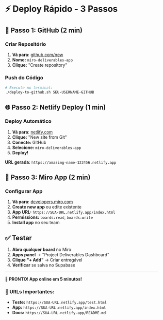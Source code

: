 # ⚡ Deploy Rápido - 3 Passos

## 🚀 Passo 1: GitHub (2 min)

### Criar Repositório
1. **Vá para:** [github.com/new](https://github.com/new)
2. **Nome:** `miro-deliverables-app`
3. **Clique:** "Create repository"

### Push do Código
```bash
# Execute no terminal:
./deploy-to-github.sh SEU-USERNAME-GITHUB
```

## 🌐 Passo 2: Netlify Deploy (1 min)

### Deploy Automático
1. **Vá para:** [netlify.com](https://netlify.com)
2. **Clique:** "New site from Git"
3. **Conecte:** GitHub
4. **Selecione:** `miro-deliverables-app`
5. **Deploy!**

**URL gerada:** `https://amazing-name-123456.netlify.app`

## 🎯 Passo 3: Miro App (2 min)

### Configurar App
1. **Vá para:** [developers.miro.com](https://developers.miro.com)
2. **Create new app** ou edite existente
3. **App URL:** `https://SUA-URL.netlify.app/index.html`
4. **Permissions:** `boards:read`, `boards:write`
5. **Install app** no seu team

## ✅ Testar

1. **Abra qualquer board** no Miro
2. **Apps panel** → "Project Deliverables Dashboard"
3. **Clique "+ Add"** → Criar entregável
4. **Verificar** se salva no Supabase

---

**🎉 PRONTO! App online em 5 minutos!**

### 🔗 URLs Importantes:
- **Teste:** `https://SUA-URL.netlify.app/test.html`
- **App:** `https://SUA-URL.netlify.app/index.html`
- **Docs:** `https://SUA-URL.netlify.app/README.md`